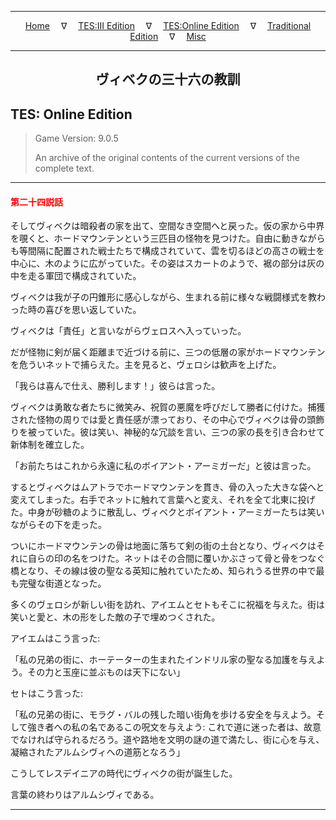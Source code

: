 
---

<!-- Jekyll Page Links -->

<center>
<a href="../../../../index.html">Home</a>
&emsp;&nabla;&emsp;
<a href="../../../index-tes3.html">TES:III Edition</a>
&emsp;&nabla;&emsp;
<a href="../../../index-teso.html">TES:Online Edition</a>
&emsp;&nabla;&emsp;
<a href="../../../index-traditional.html">Traditional Edition</a>
&emsp;&nabla;&emsp;
<a href="../../../index-misc.html">Misc</a>
</center>

<!-- Markdown Body Below: -->

---

<center>
<h2><span style="font-family:Georgia">ヴィベクの三十六の教訓</span></h2>
</center>

## TES: Online Edition

> Game Version: 9.0.5
>
> An archive of the original contents of the current versions of the complete text.

---

#### <span style="color:red">第二十四説話</span>

そしてヴィベクは暗殺者の家を出て、空間なき空間へと戻った。仮の家から中界を覗くと、ホードマウンテンという三匹目の怪物を見つけた。自由に動きながらも等間隔に配置された戦士たちで構成されていて、雲を切るほどの高さの戦士を中心に、木のように広がっていた。その姿はスカートのようで、裾の部分は灰の中を走る軍団で構成されていた。

ヴィベクは我が子の円錐形に感心しながら、生まれる前に様々な戦闘様式を教わった時の喜びを思い返していた。

ヴィベクは「責任」と言いながらヴェロスへ入っていった。

だが怪物に剣が届く距離まで近づける前に、三つの低層の家がホードマウンテンを危ういネットで捕らえた。主を見ると、ヴェロシは歓声を上げた。

「我らは喜んで仕え、勝利します！」彼らは言った。

ヴィベクは勇敢な者たちに微笑み、祝賀の悪魔を呼びだして勝者に付けた。捕獲された怪物の周りでは愛と責任感が漂っており、その中心でヴィベクは骨の頭飾りを被っていた。彼は笑い、神秘的な冗談を言い、三つの家の長を引き合わせて新体制を確立した。

「お前たちはこれから永遠に私のボイアント・アーミガーだ」と彼は言った。

するとヴィベクはムアトラでホードマウンテンを貫き、骨の入った大きな袋へと変えてしまった。右手でネットに触れて言葉へと変え、それを全て北東に投げた。中身が砂糖のように散乱し、ヴィベクとボイアント・アーミガーたちは笑いながらその下を走った。

ついにホードマウンテンの骨は地面に落ちて剣の街の土台となり、ヴィベクはそれに自らの印の名をつけた。ネットはその合間に覆いかぶさって骨と骨をつなぐ橋となり、その線は彼の聖なる英知に触れていたため、知られうる世界の中で最も完璧な街道となった。

多くのヴェロシが新しい街を訪れ、アイエムとセトもそこに祝福を与えた。街は笑いと愛と、木の形をした敵の子で埋めつくされた。

アイエムはこう言った:

「私の兄弟の街に、ホーテーターの生まれたインドリル家の聖なる加護を与えよう。その力と玉座に並ぶものは天下にない」

セトはこう言った:

「私の兄弟の街に、モラグ・バルの残した暗い街角を歩ける安全を与えよう。そして強き者への私の名であるこの呪文を与えよう: これで道に迷った者は、故意でなければ守られるだろう。道や路地を文明の謎の道で満たし、街に心を与え、凝縮されたアルムシヴィへの道筋となろう」

こうしてレスデイニアの時代にヴィベクの街が誕生した。

言葉の終わりはアルムシヴィである。

---
